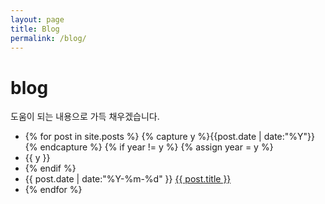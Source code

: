 ```yaml
---
layout: page
title: Blog
permalink: /blog/
---
```


# blog

도움이 되는 내용으로 가득 채우겠습니다.

*  {% for post in site.posts %} {% capture y %}{{post.date \| date:"%Y"}}{% endcapture %} {% if year != y %} {% assign year = y %}
* {{ y }}
*  {% endif %}
*  {{ post.date \| date:"%Y-%m-%d" }} [{{ post.title }}](https://github.com/kpyopark/kpyopark.github.io/tree/3b525eec0b24ef7a56e3facd68f5f92fe01212b6/%7B%7B%20post.url%20%7D%7D)
*  {% endfor %}

